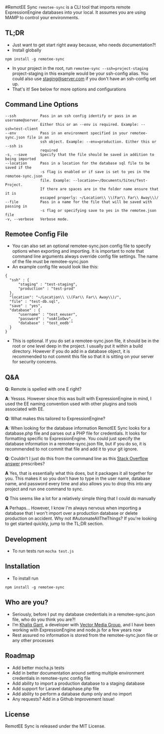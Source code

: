#RemotEE Sync
```remotee-sync``` is a CLI tool that imports remote ExpressionEngine databases into your local. It assumes you are using MAMP to control your environments. 

## TL;DR
* Just want to get start right away because, who needs documentation?!
* Install globally
```
npm install -g remotee-sync
```
* In your project in the root, run ```remotee-sync --ssh=project-staging``` 
project-staging in this example would be your ssh-config alias. You could also 
use staging@server.com if you don't have an ssh-config set up.
* That's it! See below for more options and configurations


## Command Line Options
```
--ssh           Pass in an ssh config identify or pass in an username@server.
                Either this or an --env is required. Example: --ssh=test-client
--env           Pass in an environment specified in your remotee-sync.json file in an
                ssh object. Example: --env=production. Either this or --ssh is
                required
-s, --save      Specify that the file should be saved in addition to being imported
--location      Pass in a location for the database sql file to be saved if the
                -s flag is enabled or if save is set to yes in the remotee-sync.json
                file. Example: --location=~/Documents/Sites/Test-Project.
                If there are spaces are in the folder name ensure that it is
                escaped properly: ~/Location\\ \\(Far\\ Far\\ Away\\)/
--file          Pass in a name for the file that will be saved with passing in
                -s flag or specifying save to yes in the remotee.json file
-v, --verbose   Verbose mode.

```

## Remotee Config File
* You can also set an optional remotee-sync.json config file to specify options 
when exporting and importing. It is important to note that
command line arguments always override config file settings. The name of the
file must be remotee-sync.json
* An example config file would look like this:

```
{
  "ssh" : {
      "staging" : "test-staging",
      "production" : "test-prod"
  },
  "location": "~/Location\\ \\(Far\\ Far\\ Away\\)/",
  "file" : "test-db.sql",
  "save" : "yes",
  "database" : {
      "username" : "test_eeuser",
      "password" : "voAt1oOwv",
      "database" : "test_eedb'"
  }
}
```
* This is optional. If you do set a remotee-sync.json file, it should be in the root or one level deep in the
project. I usually put it within a build directory. However if you do add in a database object, it is recommended
to not commit this file so that it is sitting on your server for security concerns.

## Q&A
**Q**: Remote is spelled with one E right?

**A**: Yessss. However since this was built with ExpressionEngine in mind, I used the EE naming convention used with other plugins and tools associated with EE.


**Q**: What makes this tailored to ExpressionEngine?

**A**: When looking for the database information RemotEE Sync looks for a database.php file and parses out a PHP file for credentials. It looks for formatting specific to ExpressionEngine. You could just specify the database information in a remotee-sync.json file, but if you do so, it is recommended to not commit that file and add it to your git ignore.

**Q**: Couldn't I just do this from the command line as this [Stack Overflow answer](http://stackoverflow.com/questions/4888604/syncing-remote-database-to-local) prescribes?

**A** Yes, that is essentially what this does, but it packages it all together for you. This makes it so you don't have to type in the user name, database name, and password every time and also allows you to drop this into any project and run one command to sync.

**Q** This seems like a lot for a relatively simple thing that I could do manually

**A** Perhaps... However, I know I'm always nervous when importing a database that I won't import over a production database or delete production on accident. Why not #AutomateAllTheThings? If you're looking to get started quickly, jump to the TL;DR section.

## Development
- To run tests run ````mocha test.js````

## Installation
* To install run
```
npm install -g remotee-sync
```

## Who are you?
* Seriously, before I put my database credentials in a remotee-sync.json file, who do you think you are?!
* I’m [Khaliq Gant](https://twitter.com/khaliqgant), a developer with [Vector Media Group](http://www.vectormediagroup.com/), and I have been working with ExpressionEngine and node.js for a few years now
* Rest assured no information is stored from the remotee-sync.json file or any other processes

## Roadmap

* Add better mocha.js tests
* Add in better documentation around setting multiple environment credentials in remotee-sync config file
* Add ability to import a production database to a staging database
* Add support for Laravel dataphase.php file
* Add ability to perform a database dump only and no import
* Any requests? Add in a Github Improvement Issue!



## License
RemotEE Sync is released under the MIT License.

